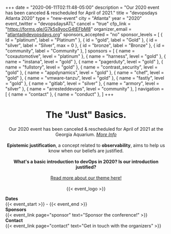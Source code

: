 +++
date = "2020-06-11T02:11:48-05:00"
description = "Our 2020 event has been canceled &amp; rescheduled for April of 2021."
title = "devopsdays Atlanta 2020"
type = "new-event"
city = "Atlanta"
year = "2020"
event_twitter = "devopsdaysATL"
cancel = "true"
cfp_link = "https://forms.gle/G7k5s9yocG4tEFbM8"
organizer_email = "atlanta@devopsdays.org"
sponsors_accepted = "no"
sponsor_levels = [
    { id = "platinum", label = "Platinum" },
    { id = "gold", label = "Gold" },
    { id = "silver", label = "Silver", max = 0 },
    { id = "bronze", label = "Bronze" },
    { id = "community", label = "Community" },
]
sponsors = [
    { name = "coxautomotive", level = "platinum" },
    { name = "harness", level = "gold" },
    { name = "instana", level = "gold" },
    { name = "pagerduty", level = "gold" },
    { name = "fullstory", level = "gold" },
    { name = "contrast_security", level = "gold" },
    { name = "appdynamics", level = "gold" },
    { name = "chef", level = "gold" },
    { name = "vmware-tanzu", level = "gold" },
    { name = "fastly", level = "gold" },
    { name = "gitlab", level = "silver" },
    { name = "armory", level = "silver" },
    { name = "arresteddevops", level = "community" },
]
navigation = [
    { name = "contact" },
    { name = "conduct" },
]
+++
<div style="text-align:center;">
<h1>The "Just" Basics.</h1>
<p>Our 2020 event has been canceled & rescheduled for April of 2021 at the Georgia Aquarium. <a style="font-style: italic;" href="https://medium.com/@cacorriere/more-fun-than-hosting-an-event-during-a-pandemic-f8aaa709de7c?source=friends_link&sk=69220a622de8d7c285f1d8fa75f9fcdf">More Info</a>
<br/><br/>
<strong>Epistemic justification</strong>, a concept related to <strong>observability</strong>, aims to help us know when our beliefs are justified. 
<br/><br/>
<strong>What's a basic introduction to devOps in 2020? Is our introduction justified?</strong>
<br/><br/>
<a href="https://medium.com/@cacorriere/devopsdays-atlanta-2020-the-just-basics-8b1068873a7a?source=friends_link&sk=a23c4b04437818132149f2ef6d6677e4">Read more about our theme here!</a>
<br/><br/>
  {{< event_logo >}}
  

</div> 

<div class = "row">
  <div class = "col-md-2">
    <strong>Dates</strong>
  </div>
  <div class = "col-md-8">
    {{< event_start >}} - {{< event_end >}}
  </div>
</div>

<!-- <div class = "row">
  <div class = "col-md-2">
    <strong>Location</strong>
  </div>
  <div class = "col-md-8">
    {{< event_location >}}
  </div>
</div> -->

<!-- <div class = "row">
  <div class = "col-md-2">
    <strong>Register</strong>
  </div>
  <div class = "col-md-8">
    {{< event_link page="registration" text="Register to attend the conference!" >}}
  </div>
</div> -->

<!-- <div class = "row">
  <div class = "col-md-2">
    <strong>Propose</strong>
  </div>
  <div class = "col-md-8">
    {{< event_link page="propose" text="Propose a talk!" >}}
  </div>
</div> -->

<!-- <div class = "row">
  <div class = "col-md-2">
    <strong>Program</strong>
  </div>
  <div class = "col-md-8">
    View the {{< event_link page="program" text="program." >}}
  </div>
</div> -->

<!-- <div class = "row">
  <div class = "col-md-2">
    <strong>Speakers</strong>
  </div>
  <div class = "col-md-8">
    Check out the {{< event_link page="speakers" text="speakers!" >}}
  </div>
</div> -->

<div class = "row">
  <div class = "col-md-2">
    <strong>Sponsors</strong>
  </div>
  <div class = "col-md-8">
    {{< event_link page="sponsor" text="Sponsor the conference!" >}}
  </div>
</div>

<div class = "row">
  <div class = "col-md-2">
    <strong>Contact</strong>
  </div>
  <div class = "col-md-8">
    {{< event_link page="contact" text="Get in touch with the organizers" >}}
  </div>
</div>

<!-- Uncomment if you added your city twitter name -->
<!--
{{< event_twitter >}}
-->
